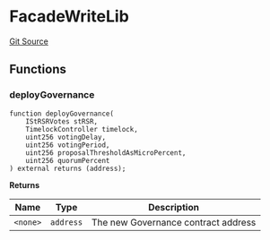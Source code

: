 # FacadeWriteLib
[Git Source](https://github.com/larrythecucumber321/protocol/blob/3222eb21fbb20ddd3d3fa2233072dfa96ea3e340/contracts/facade/lib/FacadeWriteLib.sol)


## Functions
### deployGovernance


```solidity
function deployGovernance(
    IStRSRVotes stRSR,
    TimelockController timelock,
    uint256 votingDelay,
    uint256 votingPeriod,
    uint256 proposalThresholdAsMicroPercent,
    uint256 quorumPercent
) external returns (address);
```
**Returns**

|Name|Type|Description|
|----|----|-----------|
|`<none>`|`address`|The new Governance contract address|


